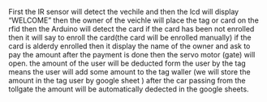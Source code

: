 First the IR sensor will detect the vechile and then the lcd will display “WELCOME” then the owner of the veichle will place the tag or card on the rfid then the Arduino will detect the card if the card has been not enrolled then it will say to enroll the card(the card will be enrolled manually) if the card is alderdy enrolled then it display the name of the owner and ask to pay the amount after the payment is done then the servo motor (gate) will open.
the amount of the user will be deducted form the user by the tag means the user will add some amount to the tag waller (we will store the amount in the tag user by google sheet ) after the car passing from the tollgate the amount will be automatically dedected in the google sheets.
